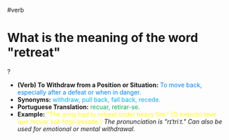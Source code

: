 #verb

# What is the meaning of the word "retreat"
?
* **(Verb) To Withdraw from a Position or Situation:** <span style="color:rgb(0, 132, 255)">To move back, especially after a defeat or when in danger.</span>
* **Synonyms:** <span style="color:rgb(0, 176, 240)">withdraw, pull back, fall back, recede.</span>
* **Portuguese Translation:** <span style="color:rgb(0, 176, 80)">recuar, retirar-se.</span>
* **Example:** <span style="color:rgb(255, 255, 0)">"The army had to retreat under heavy fire." (O exército teve que recuar sob fogo pesado.)</span>
*The pronunciation is "rɪˈtriːt." Can also be used for emotional or mental withdrawal.*
<!--SR:!2025-07-05,3,250-->
